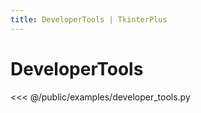 ```yaml
---
title: DeveloperTools | TkinterPlus
---
```


# DeveloperTools

<<< @/public/examples/developer_tools.py
